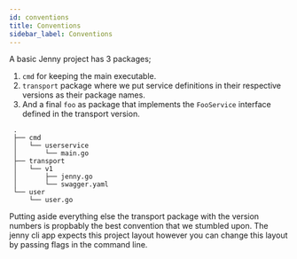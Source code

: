 ```yaml
---
id: conventions
title: Conventions
sidebar_label: Conventions
---
```


A basic Jenny project has 3 packages;

1. `cmd` for keeping the main executable.
2. `transport` package where we put service definitions in their respective
   versions as their package names.
3. And a final `foo` as package that implements the `FooService` interface
   defined in the transport version.

```text
 .
 ├── cmd
 │   └── userservice
 │       └── main.go
 ├── transport
 │   └── v1
 │       ├── jenny.go
 │       └── swagger.yaml
 └── user
     └── user.go
```

Putting aside everything else the transport package with the version numbers is
propbably the best convention that we stumbled upon. The jenny cli app expects
this project layout however you can change this layout by passing flags in the
command line.
